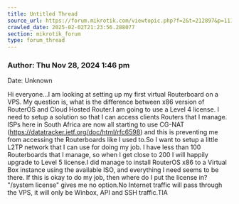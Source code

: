 ```yaml
---
title: Untitled Thread
source_url: https://forum.mikrotik.com/viewtopic.php?f=2&t=212897&p=1111728&amp;sid=1ef4b927f8b28e3b342d451b507d8371#p1111728
crawled_date: 2025-02-02T21:23:56.288077
section: mikrotik_forum
type: forum_thread
---
```


### Author: Thu Nov 28, 2024 1:46 pm
Date: Unknown

Hi everyone...I am looking at setting up my first virtual Routerboard on a VPS. My question is, what is the difference between x86 version of RouterOS and Cloud Hosted Router.I am going to use a Level 4 license. I need to setup a solution so that I can access clients Routers that I manage. ISPs here in South Africa are now all starting to use CG-NAT (https://datatracker.ietf.org/doc/html/rfc6598) and this is preventing me from accessing the Routerboards like I used to.So I want to setup a little L2TP network that I can use for doing my job. I have less than 100 Routerboards that I manage, so when I get close to 200 I will happily upgrade to Level 5 license.I did manage to install RouterOS x86 to a Virtual Box instance using the available ISO, and everything I need seems to be there. If this is okay to do my job, then where do I put the license in? "/system license" gives me no option.No Internet traffic will pass through the VPS, it will only be Winbox, API and SSH traffic.TIA

